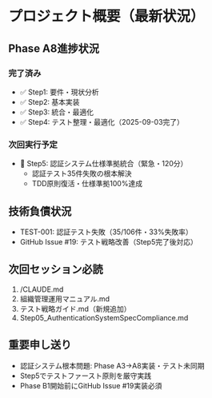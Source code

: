 # プロジェクト概要（最新状況）

## Phase A8進捗状況
### 完了済み
- ✅ Step1: 要件・現状分析
- ✅ Step2: 基本実装  
- ✅ Step3: 統合・最適化
- ✅ Step4: テスト整理・最適化（2025-09-03完了）

### 次回実行予定
- 🔴 Step5: 認証システム仕様準拠統合（緊急・120分）
  - 認証テスト35件失敗の根本解決
  - TDD原則復活・仕様準拠100%達成

## 技術負債状況
- TEST-001: 認証テスト失敗（35/106件・33%失敗率）
- GitHub Issue #19: テスト戦略改善（Step5完了後対応）

## 次回セッション必読
1. /CLAUDE.md
2. 組織管理運用マニュアル.md  
3. テスト戦略ガイド.md（新規追加）
4. Step05_AuthenticationSystemSpecCompliance.md

## 重要申し送り
- 認証システム根本問題: Phase A3→A8実装・テスト未同期
- Step5でテストファースト原則を厳守実践
- Phase B1開始前にGitHub Issue #19実装必須